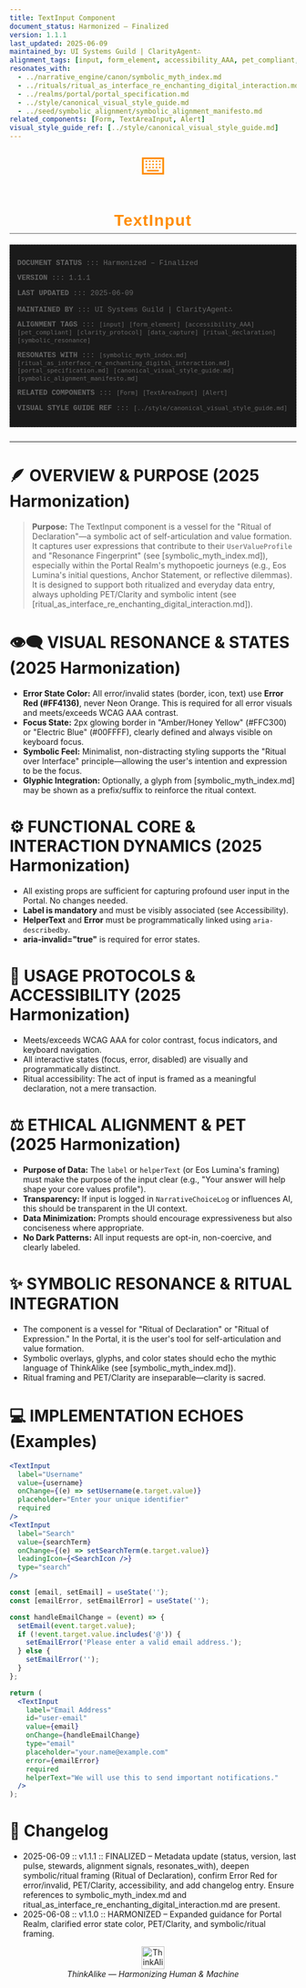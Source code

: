 ```yaml
---
title: TextInput Component
document_status: Harmonized – Finalized
version: 1.1.1
last_updated: 2025-06-09
maintained_by: UI Systems Guild | ClarityAgent∴
alignment_tags: [input, form_element, accessibility_AAA, pet_compliant, clarity_protocol, data_capture, ritual_declaration, symbolic_resonance]
resonates_with:
  - ../narrative_engine/canon/symbolic_myth_index.md
  - ../rituals/ritual_as_interface_re_enchanting_digital_interaction.md
  - ../realms/portal/portal_specification.md
  - ../style/canonical_visual_style_guide.md
  - ../seed/symbolic_alignment/symbolic_alignment_manifesto.md
related_components: [Form, TextAreaInput, Alert]
visual_style_guide_ref: [../style/canonical_visual_style_guide.md]
---
```


<p align="center">
  <span style="font-size: 3em; color: #FF8C00;">⌨️</span>
</p>

<h1 align="center" style="font-family: 'Montserrat', Arial, sans-serif; font-weight: 700; color: #FF8C00; letter-spacing: 0.05em; border-bottom: 1px solid #666666; padding-bottom: 0.2em;">
  TextInput
</h1>

<!-- METADATA LAYER -->
<div style="font-family: 'Courier New', monospace; font-size: 0.9em; color: #666666; margin-bottom: 2em; padding: 1em; border: 1px dashed #333333; background-color: #1a1a1a;">
  <p><strong>DOCUMENT STATUS</strong> ::: Harmonized – Finalized</p>
  <p><strong>VERSION</strong> ::: 1.1.1</p>
  <p><strong>LAST UPDATED</strong> ::: 2025-06-09</p>
  <p><strong>MAINTAINED BY</strong> ::: UI Systems Guild | ClarityAgent∴</p>
  <p><strong>ALIGNMENT TAGS</strong> ::: <code>[input]</code> <code>[form_element]</code> <code>[accessibility_AAA]</code> <code>[pet_compliant]</code> <code>[clarity_protocol]</code> <code>[data_capture]</code> <code>[ritual_declaration]</code> <code>[symbolic_resonance]</code></p>
  <p><strong>RESONATES WITH</strong> ::: <code>[symbolic_myth_index.md]</code> <code>[ritual_as_interface_re_enchanting_digital_interaction.md]</code> <code>[portal_specification.md]</code> <code>[canonical_visual_style_guide.md]</code> <code>[symbolic_alignment_manifesto.md]</code></p>
  <p><strong>RELATED COMPONENTS</strong> ::: <code>[Form]</code> <code>[TextAreaInput]</code> <code>[Alert]</code></p>
  <p><strong>VISUAL STYLE GUIDE REF</strong> ::: <code>[../style/canonical_visual_style_guide.md]</code></p>
</div>

---

# 🪶 OVERVIEW & PURPOSE (2025 Harmonization)

> **Purpose:**
> The TextInput component is a vessel for the "Ritual of Declaration"—a symbolic act of self-articulation and value formation. It captures user expressions that contribute to their `UserValueProfile` and "Resonance Fingerprint" (see [symbolic_myth_index.md]), especially within the Portal Realm's mythopoetic journeys (e.g., Eos Lumina's initial questions, Anchor Statement, or reflective dilemmas). It is designed to support both ritualized and everyday data entry, always upholding PET/Clarity and symbolic intent (see [ritual_as_interface_re_enchanting_digital_interaction.md]).

# 👁️‍🗨️ VISUAL RESONANCE & STATES (2025 Harmonization)
- **Error State Color:** All error/invalid states (border, icon, text) use **Error Red (#FF4136)**, never Neon Orange. This is required for all error visuals and meets/exceeds WCAG AAA contrast.
- **Focus State:** 2px glowing border in "Amber/Honey Yellow" (#FFC300) or "Electric Blue" (#00FFFF), clearly defined and always visible on keyboard focus.
- **Symbolic Feel:** Minimalist, non-distracting styling supports the "Ritual over Interface" principle—allowing the user's intention and expression to be the focus.
- **Glyphic Integration:** Optionally, a glyph from [symbolic_myth_index.md] may be shown as a prefix/suffix to reinforce the ritual context.

# ⚙️ FUNCTIONAL CORE & INTERACTION DYNAMICS (2025 Harmonization)
- All existing props are sufficient for capturing profound user input in the Portal. No changes needed.
- **Label is mandatory** and must be visibly associated (see Accessibility).
- **HelperText** and **Error** must be programmatically linked using `aria-describedby`.
- **aria-invalid="true"** is required for error states.

# 🧭 USAGE PROTOCOLS & ACCESSIBILITY (2025 Harmonization)
- Meets/exceeds WCAG AAA for color contrast, focus indicators, and keyboard navigation.
- All interactive states (focus, error, disabled) are visually and programmatically distinct.
- Ritual accessibility: The act of input is framed as a meaningful declaration, not a mere transaction.

# ⚖️ ETHICAL ALIGNMENT & PET (2025 Harmonization)
- **Purpose of Data:** The `label` or `helperText` (or Eos Lumina's framing) must make the purpose of the input clear (e.g., "Your answer will help shape your core values profile").
- **Transparency:** If input is logged in `NarrativeChoiceLog` or influences AI, this should be transparent in the UI context.
- **Data Minimization:** Prompts should encourage expressiveness but also conciseness where appropriate.
- **No Dark Patterns:** All input requests are opt-in, non-coercive, and clearly labeled.

# ✨ SYMBOLIC RESONANCE & RITUAL INTEGRATION
- The component is a vessel for "Ritual of Declaration" or "Ritual of Expression." In the Portal, it is the user's tool for self-articulation and value formation.
- Symbolic overlays, glyphs, and color states should echo the mythic language of ThinkAlike (see [symbolic_myth_index.md]).
- Ritual framing and PET/Clarity are inseparable—clarity is sacred.

# 💻 IMPLEMENTATION ECHOES (Examples)
```jsx
<TextInput
  label="Username"
  value={username}
  onChange={(e) => setUsername(e.target.value)}
  placeholder="Enter your unique identifier"
  required
/>
<TextInput
  label="Search"
  value={searchTerm}
  onChange={(e) => setSearchTerm(e.target.value)}
  leadingIcon={<SearchIcon />}
  type="search"
/>
```

```jsx
const [email, setEmail] = useState('');
const [emailError, setEmailError] = useState('');

const handleEmailChange = (event) => {
  setEmail(event.target.value);
  if (!event.target.value.includes('@')) {
    setEmailError('Please enter a valid email address.');
  } else {
    setEmailError('');
  }
};

return (
  <TextInput
    label="Email Address"
    id="user-email"
    value={email}
    onChange={handleEmailChange}
    type="email"
    placeholder="your.name@example.com"
    error={emailError}
    required
    helperText="We will use this to send important notifications."
  />
);
```

# 📝 Changelog
- 2025-06-09 :: v1.1.1 :: FINALIZED – Metadata update (status, version, last pulse, stewards, alignment signals, resonates_with), deepen symbolic/ritual framing (Ritual of Declaration), confirm Error Red for error/invalid, PET/Clarity, accessibility, and add changelog entry. Ensure references to symbolic_myth_index.md and ritual_as_interface_re_enchanting_digital_interaction.md are present.
- 2025-06-08 :: v1.1.0 :: HARMONIZED – Expanded guidance for Portal Realm, clarified error state color, PET/Clarity, and symbolic/ritual framing.

<div align="center">
<img src="../assets/thinkalike_logo.svg" alt="ThinkAlike Logo Placeholder" width="40" height="40" />
<br/>
<em>ThinkAlike — Harmonizing Human & Machine</em>
</div>
